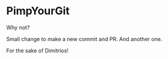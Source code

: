 # PimpYourGit

Why not?

Small change to make a new commit and PR. And another one.

For the sake of Dimitrios!
